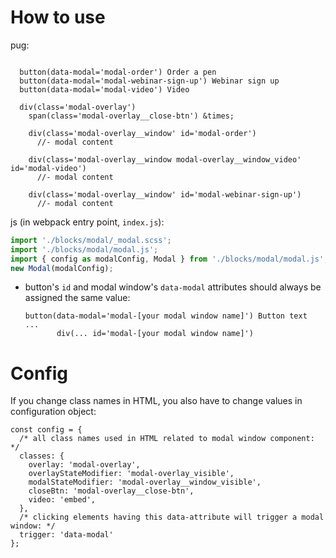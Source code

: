 # How to use

pug:
```pug

  button(data-modal='modal-order') Order a pen
  button(data-modal='modal-webinar-sign-up') Webinar sign up
  button(data-modal='modal-video') Video

  div(class='modal-overlay')
    span(class='modal-overlay__close-btn') &times;

    div(class='modal-overlay__window' id='modal-order')
      //- modal content

    div(class='modal-overlay__window modal-overlay__window_video' id='modal-video')
      //- modal content

    div(class='modal-overlay__window' id='modal-webinar-sign-up')
      //- modal content
```

js (in webpack entry point, `index.js`):
```javascript
import './blocks/modal/_modal.scss';
import './blocks/modal/modal.js';
import { config as modalConfig, Modal } from './blocks/modal/modal.js';
new Modal(modalConfig);
```

- button's `id` and modal window's `data-modal` attributes should always be assigned the same value:
  ```pug
  button(data-modal='modal-[your modal window name]') Button text
  ...
         div(... id='modal-[your modal window name]')
  ```

# Config

If you change class names in HTML, you also have to change values in configuration object:

```pug
const config = {
  /* all class names used in HTML related to modal window component: */
  classes: {
    overlay: 'modal-overlay',
    overlayStateModifier: 'modal-overlay_visible',
    modalStateModifier: 'modal-overlay__window_visible',
    closeBtn: 'modal-overlay__close-btn',
    video: 'embed',
  },
  /* clicking elements having this data-attribute will trigger a modal window: */
  trigger: 'data-modal'
};
```